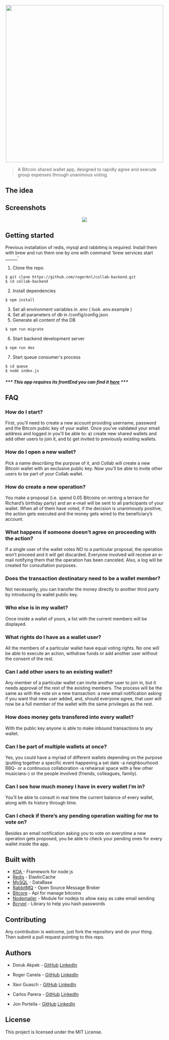 <p align="center">
  <img src="https://image.ibb.co/fcLZWd/collab_wallet_logo.png" width="500px" />
</p>

> A Bitcoin shared wallet app, designed to rapidly agree and execute group expenses through unanimous voting.

## The idea


## Screenshots
<p align="center">
  <img src="https://preview.ibb.co/fpu5CT/Screen_Shot_2018_07_09_at_13_28_27.png" />
</p>  

## Getting started
Previous installation of redis, mysql and rabbitmq is required. 
Install them with brew and run them one by one with command 'brew services start ______'

1. Clone the repo

```
$ git clone https://github.com/rogerknl/collab-backend.git
$ cd collab-backend
```

2. Install dependencies
```
$ npm install
```

3. Set all  environment variables in .env ( look .env.example )
4. Set all parameters of db in /config/config.json
5. Generate all content of the DB

```
$ npm run migrate
```

6. Start backend development server

```
$ npm run dev
```

7. Start queue consumer's process

```
$ cd queue
$ node index.js
```



##### *** This app requires its frontEnd you can find it [here](https://github.com/YourParmenides/collab-frontend/) ***



## FAQ



### How do I start?

First, you’ll need to create a new account providing username, password and the Bitcoin public key of your wallet. Once you’ve validated your email address and logged in you’ll be able to: a) create new shared wallets and add other users to join it, and b) get invited to previously existing wallets.



### How do I open a new wallet?

Pick a name describing the purpose of it, and Collab will create a new Bitcoin wallet with an exclusive public key. Now you’ll be able to invite other users to be part of your Collab wallet.



### How do create a new operation?

You make a proposal (i.e. spend 0.05 Bitcoins on renting a terrace for Richard’s birthday party) and an e-mail will be sent to all participants of your wallet. When all of them have voted, if the decision is unanimously positive, the action gets executed and the money gets wired to the beneficiary’s account.



### What happens if someone doesn’t agree on proceeding with the action?

If a single user of the wallet votes NO to a particular proposal, the operation won’t proceed and it will get discarded. Everyone involved will receive an e-mail notifying them that the operation has been canceled. Also, a log will be created for consultation purposes.



### Does the transaction destinatary need to be a wallet member?

Not necessarily, you can transfer the money directly to another third party by introducing its wallet public key.



### Who else is in my wallet?

Once inside a wallet of yours, a list with the current members will be displayed. 



### What rights do I have as a wallet user?

All the members of a particular wallet have equal voting rights. No one will be able to execute an action, withdraw funds or add another user without the consent of the rest.



### Can I add other users to an existing wallet?

Any member of a particular wallet can invite another user to join in, but it needs approval of the rest of the existing members. The process will be the same as with the vote on a new transaction:  a new email notification asking if you want that new user added, and, should everyone agree, that user will now be a full member of the wallet with the same privileges as the rest.



### How does money gets transfered into every wallet?

With the public key anyone is able to make inbound transactions to any wallet. 



### Can I be part of multiple wallets at once?

Yes, you could have a myriad of different wallets depending on the purpose (putting together a specific event happening a set date -a neighbourhood BBQ- or a continuous collaboration -a rehearsal space with a few other musicians-) or the people involved (friends, colleagues, family).



### Can I see how much money I have in every wallet I’m in?

You’ll be able to consult in real time the current balance of every wallet, along with its history through time.



### Can I check if there’s any pending operation waiting for me to vote on?

Besides an email notification asking you to vote on everytime a new operation gets proposed, you be able to check your pending ones for every wallet inside the app.


## Built with

* [KOA ](https://koajs.com/)- Framework for node js
* [Redis](https://redis.io/) - ElasticCache
* [MySQL](https://www.mysql.com/) - DataBase
* [RabbitMQ](https://www.rabbitmq.com/) - Open Source Message Broker
* [Bitcore](https://bitcore.io/) - Api for manage bitcoins
* [Nodemailer](https://nodemailer.com/) - Module for nodejs to allow easy as cake email sending
* [Bcrypt](https://www.npmjs.com/package/bcrypt) - Library to help you hash passwords


## Contributing

Any contribution is welcome, just fork the repository and do your thing. Then submit a pull request pointing to this repo.


## Authors

- Doruk Akpek - [GitHub](https://github.com/dakpek) [LinkedIn](https://www.linkedin.com/in/dakpek/)

- Roger Canela - [GitHub](https://github.com/rogerknl) [LinkedIn](https://www.linkedin.com/in/roger-canela-2a085826/)

- Xavi Guasch - [GitHub](https://github.com/xaviguasch) [LinkedIn](https://www.linkedin.com/in/xavi-guasch/)

- Carlos Parera - [GitHub](https://github.com/YourParmenides) [LinkedIn](https://www.linkedin.com/in/carlos-parera-alvarez-844ba3123/)

- Jon Portella - [GitHub](https://github.com/jportella93) [LinkedIn](https://linkedin.com/in/jonportella)


## License

This project is licensed under the MIT License.
